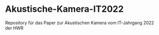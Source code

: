 # Akustische-Kamera-IT2022
Repository für das Paper zur Akustischen Kamera vom IT-Jahrgang 2022 der HWR
